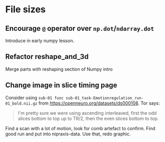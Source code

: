 # File sizes

## Encourage `@` operator over `np.dot`/`ndarray.dot`

Introduce in early numpy lesson.

## Refactor reshape_and_3d

Merge parts with reshaping section of Numpy intro

## Change image in slice timing page

Consider using `sub-01 func sub-01_task-Emotionregulation_run-01_bold.nii.gz`
from <https://openneuro.org/datasets/ds000108>.  Tor says:

> I'm pretty sure we were using ascending interleaved, first the odd slices
bottom to top up to TR/2, then the even slices bottom to top.

Find a scan with a lot of motion, look for comb artefact to confirm.  Find
good run and put into nipraxis-data.  Use that, redo graphic.
